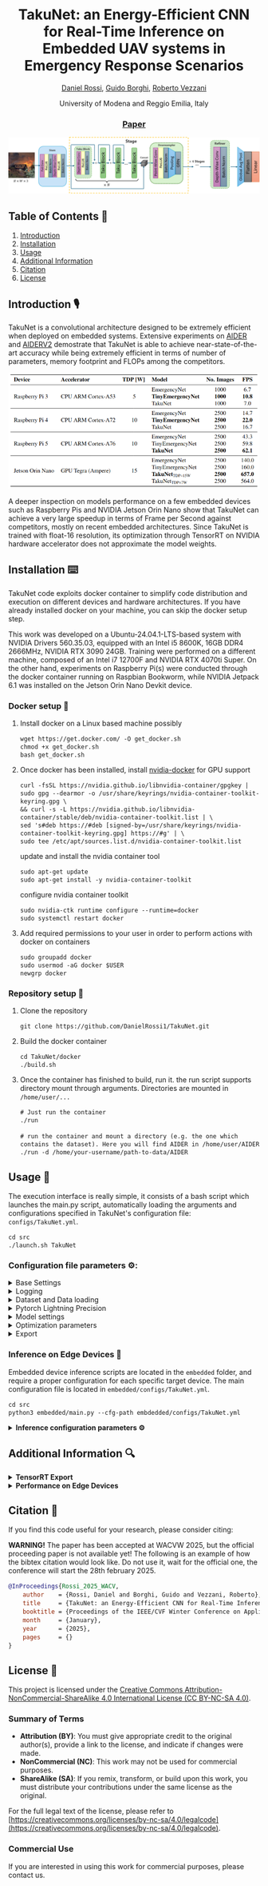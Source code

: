 
<div align="center">

# __TakuNet__: an Energy-Efficient CNN for Real-Time Inference on Embedded UAV systems in Emergency Response Scenarios

[Daniel Rossi](https://personale.unimore.it/rubrica/dettaglio/239210), [Guido Borghi](https://personale.unimore.it/rubrica/dettaglio/gborghi), [Roberto Vezzani](https://personale.unimore.it/rubrica/dettaglio/rvezzani)

University of Modena and Reggio Emilia, Italy

### [Paper](https://arxiv.org/abs/2501.05880)

<div align="center">

![TakuNet Architecture](media/TakuNet_Architecture.png)

</div>

</div>

## Table of Contents 🔑
1. [Introduction](#introduction)
2. [Installation](#installation)
3. [Usage](#usage)
4. [Additional Information](#additional-information)
5. [Citation](#citation)
6. [License](#license)


## Introduction 🎙
TakuNet is a convolutional architecture designed to be extremely efficient when deployed on embedded systems. Extensive experiments on [AIDER](https://arxiv.org/pdf/1906.08716) and [AIDERV2](https://openreview.net/forum?id=8UgKEVu7up) demostrate that TakuNet is able to achieve near-state-of-the-art accuracy while being extremely efficient in terms of number of parameters, memory footprint and FLOPs among the competitors.

<div align="center">

![Model performance evaluation on embedded platforms. The fps were calculated by taking the mean latency value over multiple runs of the model with batch size 1. TakuNet’s fps on Jetson Orin are obtained after TensorRT optimization.](media/eval-on-embedded.png)

</div>

A deeper inspection on models performance on a few embedded devices such as Raspberry Pis and NVIDIA Jetson Orin Nano show that TakuNet can achieve a very large speedup in terms of Frame per Second against competitors, mostly on recent embedded architectures.
Since TakuNet is trained with float-16 resolution, its optimization through TensorRT on NVIDIA hardware accelerator does not approximate the model weights.

## Installation ⌨️
TakuNet code exploits docker container to simplify code distribution and execution on different devices and hardware architectures. If you have already installed docker on your machine, you can skip the docker setup step.

This work was developed on a Ubuntu-24.04.1-LTS-based system with NVIDIA Drivers 560.35.03, equipped with an Intel i5 8600K, 16GB DDR4 2666MHz, NVIDIA RTX 3090 24GB. Training were performed on a different machine, composed of an Intel i7 12700F and NVIDIA RTX 4070ti Super.
On the other hand, experiments on Raspberry Pi(s) were conducted through the docker container running on Raspbian Bookworm, while NVIDIA Jetpack 6.1 was installed on the Jetson Orin Nano Devkit device. 

### Docker setup 🚢
1. Install docker on a Linux based machine possibly
    ```
    wget https://get.docker.com/ -O get_docker.sh
    chmod +x get_docker.sh
    bash get_docker.sh
    ```
2. Once docker has been installed, install [nvidia-docker](https://docs.nvidia.com/datacenter/cloud-native/container-toolkit/latest/install-guide.html) for GPU support
    ```
    curl -fsSL https://nvidia.github.io/libnvidia-container/gpgkey | sudo gpg --dearmor -o /usr/share/keyrings/nvidia-container-toolkit-keyring.gpg \
    && curl -s -L https://nvidia.github.io/libnvidia-container/stable/deb/nvidia-container-toolkit.list | \
    sed 's#deb https://#deb [signed-by=/usr/share/keyrings/nvidia-container-toolkit-keyring.gpg] https://#g' | \
    sudo tee /etc/apt/sources.list.d/nvidia-container-toolkit.list
    ```
    update and install the nvidia container tool
    ```
    sudo apt-get update
    sudo apt-get install -y nvidia-container-toolkit
    ```
    configure nvidia container toolkit
    ```
    sudo nvidia-ctk runtime configure --runtime=docker
    sudo systemctl restart docker
    ```
3. Add required permissions to your user in order to perform actions with docker on containers
    ```
    sudo groupadd docker
    sudo usermod -aG docker $USER
    newgrp docker
    ```

### Repository setup 📂
1. Clone the repository
    ```
    git clone https://github.com/DanielRossi1/TakuNet.git
    ```
2. Build the docker container
    ```
    cd TakuNet/docker
    ./build.sh
    ```
3. Once the container has finished to build, run it. the run script supports directory mount through arguments. Directories are mounted in `/home/user/... `
    ```
    # Just run the container
    ./run

    # run the container and mount a directory (e.g. the one which contains the dataset). Here you will find AIDER in /home/user/AIDER
    ./run -d /home/your-username/path-to-data/AIDER
    ```

## Usage 🧰
The execution interface is really simple, it consists of a bash script which launches the main.py script, automatically loading the arguments and configurations specified in TakuNet's configuration file: `configs/TakuNet.yml`.
```
cd src
./launch.sh TakuNet
```

### Configuration file parameters ⚙️:
<details>
  <summary>Base Settings</summary>

- **num_epochs** (_int_): Total number of training epochs
- **batch_size** (_int_): Batch size used for training
- **seed** (_int_): Random seed set for training and testing
- **experiment_name** (_str_): Name of the folder that will be created for the training, or sourced for testing. It will be created in `src/runs/`. Multiple runs over the same experiment name will overwrite logs.
- **main_runs_folder** (_path_): Here you specify the train and test output path
- **pin_memory** (_bool_): Torchvision dataloader pin memory
- **mode** (_Train/Test/Export_): You can choose to train, test, or export the model in ONNX format

</details>


<details>
  <summary>Logging</summary>

- **tensorboard** (_bool_): Whether to use TensorBoard for logging
- **wandb** (_bool_): Whether to use Weights and Biases (wandb) for logging
- **gradcam** (_bool_): enable GradCam for gradient flow inspection
</details>

<details>
  <summary>Dataset and Data loading</summary>

- **num_workers** (_int_): Number of threads used by the dataloader
- **persistent_workers** (_bool_): torchvision dataloader persistent workers
- **dataset** (_AIDER/AIDERV2_): Specifies the dataset, and in particular the dataloader, to be used
- **data_path** (_path_): The path where the actual dataset is stored on your docker container (e.g. `/home/user/Data/AIDER`)
- **num_classes** (_int_): Number of output classes of the model. AIDER has 5 classes while AIDERV2 has 4 classes of different images.
- **img_height** (_int_): Images are resized by default, this sets the height.
- **img_width** (_int_): Images are resized by default, this sets the width.
- **augment** (_bool_): Enables or disables data augmentation
- **k_fold** (_int_): Number of folds for k-fold cross-validation. Works only on AIDER since AIDERV2 has its own stand-alone validation set.
- **split** (_proportional/exact_): Defines how to split the AIDER dataset. `proportional` follows the same proportions used in the EmergencyNet paper, while `exact` creates a test set of equal size to the one used in the latter.
- **no_validation** (_bool_): If set to false, does not create a validation set for AIDER

</details>

<details>
  <summary>Pytorch Lightning Precision</summary>

- **lightning_precision** (_16-mixed/32-true_): 16-bit floating point mixed precision or 32-bit floating point precision

</details>

<details>
  <summary>Model settings</summary>

- **network** (_str_): 'TakuNet' is the only available model
- **input_channels** (_int_): Number of channels of the input images, default is 3 for RGB
- **dense** (_bool_): Enables or disables dense connections in TakuNet
- **ckpts_path** (_str_): Path of the checkpoints to be used in inference (filename included)

</details>


<details>
  <summary>Optimization parameters</summary>

- **optimizer** (_str_): Which optimizer to be used in training (available: `adam`, `adamw`, `sgd`, `rmsprop`)
- **scheduler** (_str_): Learning rate schedulers used in training (available: `cosine`, `cyclic`, `step`, `lambda`). These are set in `src/networks/LightningNet.py`
- **scheduler_per_epoch** (_bool_): Update the learning rate at the end of each epoch
- **learning_rate** (_float_): Initial learning rate
- **learning_rate_decay** (_float_): Decay used by schedulers
- **learning_rate_decay_steps** (_float_): Decay steps used by schedulers
- **min_learning_rate** (_float_): Minimum learning rate value
- **warmup_epochs** (_int_): Learning rate warmup epochs
- **warmup_steps** (_int_): Learning rate warmup steps
- **weight_decay** (_float_): Weight decay used by the optimizer
- **weight_decay_end** (_float_): Uses the same scheduler as learning rate, thus this set the min value
- **update_freq** (_int_): Update frequency for training steps
- **label_smoothing** (_float [0,1]_): Sets label smoothing for cross-entropy loss
- **model_ema** (_bool_): Whether to use model exponential moving average
- **alpha** (_float_): Alpha value for RMSprop
- **momentum** (_float_): Momentum value for RMSprop and SGD
- **class_weights** (_list of float_): Class weights to be used in cross-entropy loss

</details>

<details>
  <summary>Export</summary>

- **onnx_opset_version** (_int_): set onnx opset version for exported model

</details>

### Inference on Edge Devices 🔋
Embedded device inference scripts are located in the `embedded` folder, and require a proper configuration for each specific target device. The main configuration file is located in `embedded/configs/TakuNet.yml`. 
```
cd src
python3 embedded/main.py --cfg-path embdedded/configs/TakuNet.yml
```

<details>
  <summary><b>Inference configuration parameters ⚙️</b></summary>
The inference script has to adapt based on the target execution device. Thus you need to properly set a few parameters before launching the main script. 
<ul>
 <li><b>onnx_model_path</b>: where the exported onnx file is located</li>
 <li><b>engine_model_path</b>: where to store the TensorRT engine</li>
 <li><b>use_tensorrt</b>: wether to enable TensorRT, to be used only on Jetson devices (set to false on Raspberry Pi)</li>
 <li><b>fp16_mode</b>: true if your ONNX model is half-precision, else false if it has been exported with float-32 precision</li>
 <li><b>dataset_size</b>: test are conducted on randomly generated images (Torchvision FakeData) since we only want to measure inference speed. We set a number of images equal to 2600 and we drop the first 100 to compensate for the warm-up time</li>
 <li><b>img_size</b>: specifies the shape of the image (AIDER and AIDERV2 have different image shape)</li>
 <li><b>num_classes</b>: must be the same number of classes used during model training</li>
 <li><b>batch_size</b>: size of the batch of images to be processed in parallel (default 1)</li>
 <li><b>old_jetpack</b>: This option allows the model to be optimized using TensorRT on older Jetson devices. <i>Since this process is not straightforward, it may still encounter issues or errors. However, we encourage you to try it and report any issues you encounter.</i></li>
</ul>
</details>

## Additional Information 🔍

<details>
  <summary><b>TensorRT Export</b></summary>

To properly export a model exploiting TensorRT optimization, you need to set `use_tensorrt: true` in `embedded/config/TakuNet.yml`. The optimization should take place on the hardware device and requires onnx checkpoints to be already exported. 

You may face some issues when trying to compress the model through TensorRT on older Jetson devices such as _NVIDIA Jetson Nano (Maxwell)_ or _NVIDIA Jetson TX1_. In such cases, we suggest to lower the ONNX opset version, and set `old_jetpack: true` during inference. 
</details>

<details>
  <summary><b>Performance on Edge Devices</b></summary>
Embedded devices require a stable input voltage to operate effectively. Improper use of power supplies, including unsuitable cables, may result in degraded and unstable performance. In some cases, such misuse could potentially cause permanent damage to the devices.

To maximize the performance of embedded devices, it is recommended to stop any application or service that may interfere with their operation. These can introduce unnecessary overhead or cause resource contention, potentially impacting the efficiency and responsiveness of the devices.

For optimal performance with TakuNet, we recommend performing a fresh OS installation. Furthermore, active termal cooling should be installed (if not already present) to avoid thermal throttling.
</details>

## Citation 📝

If you find this code useful for your research, please consider citing:

__WARNING!__ The paper has been accepted at WACVW 2025, but the official proceeding paper is not available yet! The following is an example of how the bibtex citation would look like. Do not use it, wait for the official one, the conference will start the 28th february 2025.

```bibtex
@InProceedings{Rossi_2025_WACV,
    author    = {Rossi, Daniel and Borghi, Guido and Vezzani, Roberto},
    title     = {TakuNet: an Energy-Efficient CNN for Real-Time Inference on Embedded UAV systems in Emergency Response Scenarios},
    booktitle = {Proceedings of the IEEE/CVF Winter Conference on Applications of Computer Vision (WACV) Workshops},
    month     = {January},
    year      = {2025},
    pages     = {}
}
```

## License 📜

This project is licensed under the [Creative Commons Attribution-NonCommercial-ShareAlike 4.0 International License (CC BY-NC-SA 4.0)](https://creativecommons.org/licenses/by-nc-sa/4.0/).

### Summary of Terms
- **Attribution (BY)**: You must give appropriate credit to the original author(s), provide a link to the license, and indicate if changes were made.
- **NonCommercial (NC)**: This work may not be used for commercial purposes.
- **ShareAlike (SA)**: If you remix, transform, or build upon this work, you must distribute your contributions under the same license as the original.

For the full legal text of the license, please refer to [https://creativecommons.org/licenses/by-nc-sa/4.0/legalcode](https://creativecommons.org/licenses/by-nc-sa/4.0/legalcode).

### Commercial Use
If you are interested in using this work for commercial purposes, please contact us.